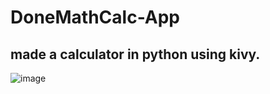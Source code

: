 # DoneMathCalc-App
## made a calculator in python using kivy.
![image](https://github.com/shreejaykurhade/DoneMathCalc-App/assets/93570022/a9e15008-37be-4ea1-874d-ab22c60aa3e0)
